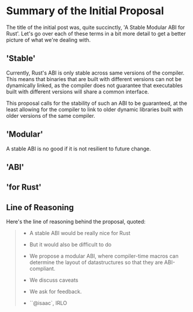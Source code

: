 # Summary of the Initial Proposal
The title of the initial post was, quite succinctly, 'A Stable Modular ABI for Rust'. Let's go over each of these terms in a bit more detail to get a better picture of what we're dealing with.

## 'Stable'
Currently, Rust's ABI is only stable across same versions of the compiler. This means that binaries that are built with different versions can not be dynamically linked, as the compiler does not guarantee that executables built with different versions will share a common interface.

This proposal calls for the stability of such an ABI to be guaranteed, at the least allowing for the compiler to link to older dynamic libraries built with older versions of the same compiler.

## 'Modular'
A stable ABI is no good if it is not resilient to future change.

## 'ABI'

## 'for Rust'

## Line of Reasoning
Here's the line of reasoning behind the proposal, quoted:

> - A stable ABI would be really nice for Rust
> - But it would also be difficult to do
> - We propose a modular ABI, where compiler-time macros can determine the layout of datastructures so that they are ABI-compliant.
> - We discuss caveats
> - We ask for feedback.
>
> - ``@isaac`, IRLO
